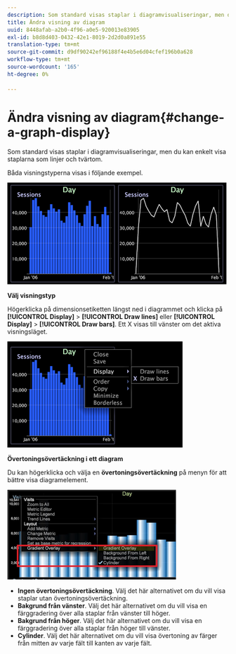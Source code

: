 ```yaml
---
description: Som standard visas staplar i diagramvisualiseringar, men du kan enkelt visa staplarna som linjer och tvärtom.
title: Ändra visning av diagram
uuid: 8448afab-a2b0-4f96-a0e5-920013e83905
exl-id: b8d8d403-0432-42e1-8019-2d2d0a891e55
translation-type: tm+mt
source-git-commit: d9df90242ef96188f4e4b5e6d04cfef196b0a628
workflow-type: tm+mt
source-wordcount: '165'
ht-degree: 0%

---
```


# Ändra visning av diagram{#change-a-graph-display}

Som standard visas staplar i diagramvisualiseringar, men du kan enkelt visa staplarna som linjer och tvärtom.

Båda visningstyperna visas i följande exempel.

![](assets/vis_Line_LinesAndBars.png)

**Välj visningstyp**

Högerklicka på dimensionsetiketten längst ned i diagrammet och klicka på **[!UICONTROL Display]** > **[!UICONTROL Draw lines]** eller **[!UICONTROL Display]** > **[!UICONTROL Draw bars]**. Ett X visas till vänster om det aktiva visningsläget.

![](assets/mnu_Graph_Draw.png)

**Övertoningsövertäckning i ett diagram**

Du kan högerklicka och välja en **övertoningsövertäckning** på menyn för att bättre visa diagramelement.

![](assets/6_51_gradient_graph.png)

* **Ingen övertoningsövertäckning**. Välj det här alternativet om du vill visa staplar utan övertoningsövertäckning.
* **Bakgrund från vänster**. Välj det här alternativet om du vill visa en färggradering över alla staplar från vänster till höger.
* **Bakgrund från höger**. Välj det här alternativet om du vill visa en färggradering över alla staplar från höger till vänster.
* **Cylinder**. Välj det här alternativet om du vill visa övertoning av färger från mitten av varje fält till kanten av varje fält.
